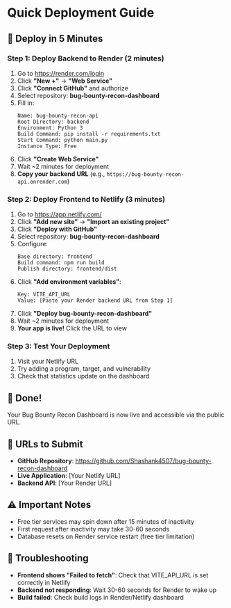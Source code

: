 # Quick Deployment Guide

## 🚀 Deploy in 5 Minutes

### Step 1: Deploy Backend to Render (2 minutes)
1. Go to https://render.com/login
2. Click **"New +"** → **"Web Service"**
3. Click **"Connect GitHub"** and authorize
4. Select repository: **bug-bounty-recon-dashboard**
5. Fill in:
   ```
   Name: bug-bounty-recon-api
   Root Directory: backend
   Environment: Python 3
   Build Command: pip install -r requirements.txt
   Start Command: python main.py
   Instance Type: Free
   ```
6. Click **"Create Web Service"**
7. Wait ~2 minutes for deployment
8. **Copy your backend URL** (e.g., `https://bug-bounty-recon-api.onrender.com`)

### Step 2: Deploy Frontend to Netlify (3 minutes)
1. Go to https://app.netlify.com/
2. Click **"Add new site"** → **"Import an existing project"**
3. Click **"Deploy with GitHub"**
4. Select repository: **bug-bounty-recon-dashboard**
5. Configure:
   ```
   Base directory: frontend
   Build command: npm run build
   Publish directory: frontend/dist
   ```
6. Click **"Add environment variables"**:
   ```
   Key: VITE_API_URL
   Value: [Paste your Render backend URL from Step 1]
   ```
7. Click **"Deploy bug-bounty-recon-dashboard"**
8. Wait ~2 minutes for deployment
9. **Your app is live!** Click the URL to view

### Step 3: Test Your Deployment
1. Visit your Netlify URL
2. Try adding a program, target, and vulnerability
3. Check that statistics update on the dashboard

## 🎉 Done!

Your Bug Bounty Recon Dashboard is now live and accessible via the public URL.

## 📝 URLs to Submit
- **GitHub Repository**: https://github.com/Shashank4507/bug-bounty-recon-dashboard
- **Live Application**: [Your Netlify URL]
- **Backend API**: [Your Render URL]

## ⚠️ Important Notes
- Free tier services may spin down after 15 minutes of inactivity
- First request after inactivity may take 30-60 seconds
- Database resets on Render service restart (free tier limitation)

## 🐛 Troubleshooting
- **Frontend shows "Failed to fetch"**: Check that VITE_API_URL is set correctly in Netlify
- **Backend not responding**: Wait 30-60 seconds for Render to wake up
- **Build failed**: Check build logs in Render/Netlify dashboard
